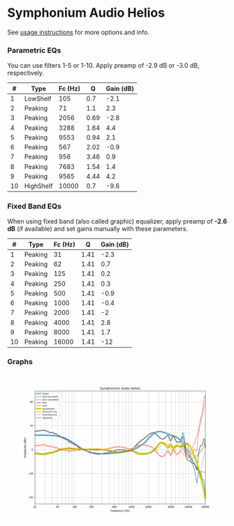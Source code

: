# Symphonium Audio Helios
See [usage instructions](https://github.com/jaakkopasanen/AutoEq#usage) for more options and info.

### Parametric EQs
You can use filters 1-5 or 1-10. Apply preamp of -2.9 dB or -3.0 dB, respectively.

|   # | Type      |   Fc (Hz) |    Q |   Gain (dB) |
|-----|-----------|-----------|------|-------------|
|   1 | LowShelf  |       105 | 0.7  |        -2.1 |
|   2 | Peaking   |        71 | 1.1  |         2.3 |
|   3 | Peaking   |      2056 | 0.69 |        -2.8 |
|   4 | Peaking   |      3288 | 1.64 |         4.4 |
|   5 | Peaking   |      9553 | 0.94 |         2.1 |
|   6 | Peaking   |       567 | 2.02 |        -0.9 |
|   7 | Peaking   |       956 | 3.46 |         0.9 |
|   8 | Peaking   |      7683 | 1.54 |         1.4 |
|   9 | Peaking   |      9565 | 4.44 |         4.2 |
|  10 | HighShelf |     10000 | 0.7  |        -9.6 |

### Fixed Band EQs
When using fixed band (also called graphic) equalizer, apply preamp of **-2.6 dB** (if available) and set gains manually with these parameters.

|   # | Type    |   Fc (Hz) |    Q |   Gain (dB) |
|-----|---------|-----------|------|-------------|
|   1 | Peaking |        31 | 1.41 |        -2.3 |
|   2 | Peaking |        62 | 1.41 |         0.7 |
|   3 | Peaking |       125 | 1.41 |         0.2 |
|   4 | Peaking |       250 | 1.41 |         0.3 |
|   5 | Peaking |       500 | 1.41 |        -0.9 |
|   6 | Peaking |      1000 | 1.41 |        -0.4 |
|   7 | Peaking |      2000 | 1.41 |        -2   |
|   8 | Peaking |      4000 | 1.41 |         2.8 |
|   9 | Peaking |      8000 | 1.41 |         1.7 |
|  10 | Peaking |     16000 | 1.41 |       -12   |

### Graphs
![](./Symphonium%20Audio%20Helios.png)
